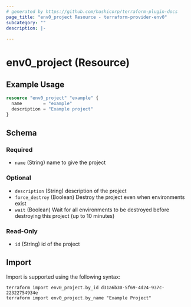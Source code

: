 ```yaml
---
# generated by https://github.com/hashicorp/terraform-plugin-docs
page_title: "env0_project Resource - terraform-provider-env0"
subcategory: ""
description: |-
  
---
```


# env0_project (Resource)



## Example Usage

```terraform
resource "env0_project" "example" {
  name        = "example"
  description = "Example project"
}
```

<!-- schema generated by tfplugindocs -->
## Schema

### Required

- `name` (String) name to give the project

### Optional

- `description` (String) description of the project
- `force_destroy` (Boolean) Destroy the project even when environments exist
- `wait` (Boolean) Wait for all environments to be destroyed before destroying this project (up to 10 minutes)

### Read-Only

- `id` (String) id of the project

## Import

Import is supported using the following syntax:

```shell
terraform import env0_project.by_id d31a6b30-5f69-4d24-937c-22322754934e
terraform import env0_project.by_name "Example Project"
```
